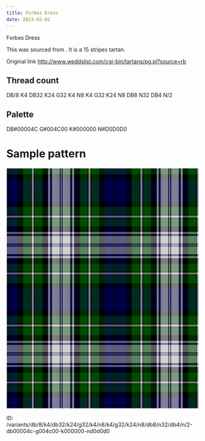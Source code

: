 ```yaml
---
title: Forbes Dress
date: 2023-02-02
---
```

Forbes Dress

This was sourced from <no value>.  It is a 15 stripes tartan.

Original link http://www.weddslist.com/cgi-bin/tartans/pg.pl?source=rb

## Thread count
DB/8 K4 DB32 K24 G32 K4 N8 K4 G32 K24 N8 DB8 N32 DB4 N/2

## Palette
DB#00004C G#004C00 K#000000 N#D0D0D0

# Sample pattern

![Tartan detail](tartan.png "DB/8 K4 DB32 K24 G32 K4 N8 K4 G32 K24 N8 DB8 N32 DB4 N/2 tartan")

ID: /variants/db/8/k4/db32/k24/g32/k4/n8/k4/g32/k24/n8/db8/n32/db4/n/2-db00004c-g004c00-k000000-nd0d0d0